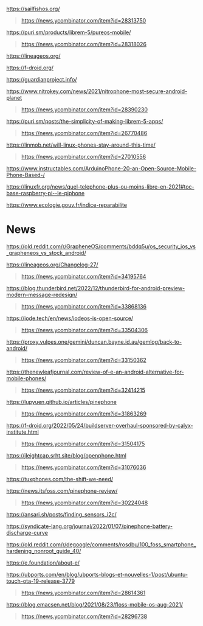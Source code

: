 https://sailfishos.org/
> https://news.ycombinator.com/item?id=28313750

https://puri.sm/products/librem-5/pureos-mobile/
> https://news.ycombinator.com/item?id=28318026

https://lineageos.org/

https://f-droid.org/

https://guardianproject.info/

https://www.nitrokey.com/news/2021/nitrophone-most-secure-android-planet
> https://news.ycombinator.com/item?id=28390230

https://puri.sm/posts/the-simplicity-of-making-librem-5-apps/
> https://news.ycombinator.com/item?id=26770486

https://linmob.net/will-linux-phones-stay-around-this-time/
> https://news.ycombinator.com/item?id=27010556

https://www.instructables.com/ArduinoPhone-20-an-Open-Source-Mobile-Phone-Based-/

https://linuxfr.org/news/quel-telephone-plus-ou-moins-libre-en-2021#toc-base-raspberry-pi--le-piphone

https://www.ecologie.gouv.fr/indice-reparabilite

# News
https://old.reddit.com/r/GrapheneOS/comments/bddq5u/os_security_ios_vs_grapheneos_vs_stock_android/

https://lineageos.org/Changelog-27/
> https://news.ycombinator.com/item?id=34195764

https://blog.thunderbird.net/2022/12/thunderbird-for-android-preview-modern-message-redesign/
> https://news.ycombinator.com/item?id=33868136

https://iode.tech/en/news/iodeos-is-open-source/
> https://news.ycombinator.com/item?id=33504306

https://proxy.vulpes.one/gemini/duncan.bayne.id.au/gemlog/back-to-android/
> https://news.ycombinator.com/item?id=33150362

https://thenewleafjournal.com/review-of-e-an-android-alternative-for-mobile-phones/
> https://news.ycombinator.com/item?id=32414215

https://lupyuen.github.io/articles/pinephone
> https://news.ycombinator.com/item?id=31863269

https://f-droid.org/2022/05/24/buildserver-overhaul-sponsored-by-calyx-institute.html
> https://news.ycombinator.com/item?id=31504175

https://jleightcap.srht.site/blog/openphone.html
> https://news.ycombinator.com/item?id=31076036

https://tuxphones.com/the-shift-we-need/

https://news.itsfoss.com/pinephone-review/
> https://news.ycombinator.com/item?id=30224048

https://ansari.sh/posts/finding_sensors_i2c/

https://syndicate-lang.org/journal/2022/01/07/pinephone-battery-discharge-curve

https://old.reddit.com/r/degoogle/comments/rosdbu/100_foss_smartphone_hardening_nonroot_guide_40/

https://e.foundation/about-e/

https://ubports.com/en/blog/ubports-blogs-et-nouvelles-1/post/ubuntu-touch-ota-19-release-3779
> https://news.ycombinator.com/item?id=28614361

https://blog.emacsen.net/blog/2021/08/23/floss-mobile-os-aug-2021/
> https://news.ycombinator.com/item?id=28296738